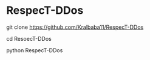 # RespecT-DDos
git clone https://github.com/Kralbaba11/RespecT-DDos

cd ResoecT-DDos

python RespecT-DDos